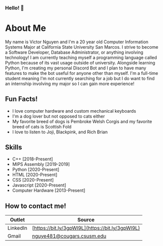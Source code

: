 ### Hello! 👋

# About Me
My name is Victor Nguyen and I'm a 20 year old Computer Information Systems Major at California State University San Marcos.  I strive to become a Software Developer, Database Administrator, or anything involving technology!  I am currently teaching myself a programming language called Python because of its vast usage outside of university.  Alongside learning Python, I'm creating my personal Discord Bot and I plan to have many features to make the bot useful for anyone other than myself.  I'm a full-time student meaning I'm not currently searching for a job but I do want to find an internship involving my major so I can gain more experience!

## Fun Facts!
- I love computer hardware and custom mechanical keyboards
- I'm a dog lover but not opposed to cats either
- My favorite breed of dogs is Pembroke Welsh Corgis and my favorite breed of cats is Scottish Fold
- I love to listen to Joji, Blackpink, and Rich Brian

## Skills
- C++ [2018-Present]
- MIPS Assembly [2019-2019]
- Python [2020-Present]
- HTML [2020-Present]
- CSS [2020-Present]
- Javascript [2020-Present]
- Computer Hardware [2013-Present]

## How to contact me!
| Outlet | Source |
| --------- | ---------- |
| LinkedIn | [https://bit.ly/3gpWl9L](https://bit.ly/3gpWl9L) |
| Gmail | nguye481@cougars.csusm.edu |

<!--
**VictorNguyen031900/VictorNguyen031900** is a ✨ _special_ ✨ repository because its `README.md` (this file) appears on your GitHub profile.

Here are some ideas to get you started:

- 🔭 I’m currently working on ...
- 🌱 I’m currently learning ...
- 👯 I’m looking to collaborate on ...
- 🤔 I’m looking for help with ...
- 💬 Ask me about ...
- 📫 How to reach me: ...
- 😄 Pronouns: ...
- ⚡ Fun fact: ...
-->
